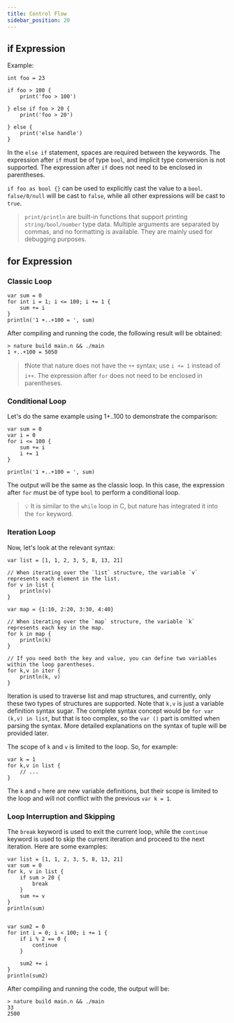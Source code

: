 ```yaml
---
title: Control Flow
sidebar_position: 20
---
```


## if Expression

Example:
```nature
int foo = 23

if foo > 100 {
    print('foo > 100')
    
} else if foo > 20 {
    print('foo > 20')
    
} else {
    print('else handle')
}
```

In the `else if` statement, spaces are required between the keywords. The expression after `if` must be of type `bool`, and implicit type conversion is not supported. The expression after `if` does not need to be enclosed in parentheses.

`if foo as bool {}` can be used to explicitly cast the value to a `bool`. `false/0/null` will be cast to `false`, while all other expressions will be cast to `true`.

> `print/println` are built-in functions that support printing `string/bool/number` type data. Multiple arguments are separated by commas, and no formatting is available. They are mainly used for debugging purposes.

## for Expression

### Classic Loop

```nature
var sum = 0
for int i = 1; i <= 100; i += 1 {
	sum += i
}
println('1 +..+100 = ', sum)
```

After compiling and running the code, the following result will be obtained:

```shell
> nature build main.n && ./main
1 +..+100 = 5050
```

> ❗️Note that nature does not have the `++` syntax; use `i += 1` instead of `i++`. The expression after `for` does not need to be enclosed in parentheses.

### Conditional Loop

Let's do the same example using 1+..100 to demonstrate the comparison:

```nature
var sum = 0
var i = 0
for i <= 100 {
	sum += i
	i += 1
}

println('1 +..+100 = ', sum)
```

The output will be the same as the classic loop. In this case, the expression after `for` must be of type `bool` to perform a conditional loop.

> 💡  It is similar to the `while` loop in C, but nature has integrated it into the `for` keyword.

### Iteration Loop

Now, let's look at the relevant syntax:

```nature
var list = [1, 1, 2, 3, 5, 8, 13, 21]

// When iterating over the `list` structure, the variable `v` represents each element in the list.
for v in list {
	println(v)
}

var map = {1:10, 2:20, 3:30, 4:40}

// When iterating over the `map` structure, the variable `k` represents each key in the map.
for k in map {
    println(k)
}

// If you need both the key and value, you can define two variables within the loop parentheses.
for k,v in iter {
	println(k, v)
}
```

Iteration is used to traverse list and map structures, and currently, only these two types of structures are supported. Note that `k,v` is just a variable definition syntax sugar. The complete syntax concept would be `for var (k,v) in list`, but that is too complex, so the `var ()` part is omitted when parsing the syntax. More detailed explanations on the syntax of tuple will be provided later.

The scope of `k` and `v` is limited to the loop. So, for example:

```nature
var k = 1 
for k,v in list { 
    // ...
} 
```

The `k` and `v` here are new variable definitions, but their scope is limited to the loop and will not conflict with the previous `var k = 1`.

### Loop Interruption and Skipping

The `break` keyword is used to exit the current loop, while the `continue` keyword is used to skip the current iteration and proceed to the next iteration. Here are some examples:

```nature
var list = [1, 1, 2, 3, 5, 8, 13, 21]
var sum = 0
for k, v in list {
    if sum > 20 {
        break
    }
    sum += v
}
println(sum)


var sum2 = 0
for int i = 0; i < 100; i += 1 {
    if i % 2 == 0 {
        continue
    }

    sum2 += i
}
println(sum2)
```

After compiling and running the code, the output will be:

```shell
> nature build main.n && ./main
33
2500
```